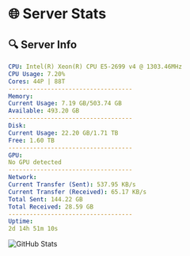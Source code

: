 # 🌐 Server Stats
## 🔍 Server Info
```yaml
CPU: Intel(R) Xeon(R) CPU E5-2699 v4 @ 1303.46MHz
CPU Usage: 7.20%
Cores: 44P | 88T
-----------------------------------
Memory:
Current Usage: 7.19 GB/503.74 GB
Available: 493.20 GB
-----------------------------------
Disk:
Current Usage: 22.20 GB/1.71 TB
Free: 1.60 TB
-----------------------------------
GPU:
No GPU detected
-----------------------------------
Network:
Current Transfer (Sent): 537.95 KB/s
Current Transfer (Received): 65.17 KB/s
Total Sent: 144.22 GB
Total Received: 28.59 GB
-----------------------------------
Uptime:
2d 14h 51m 10s
```
![GitHub Stats](https://img.shields.io/badge/Updated-2025-04-22_07:59:58-blue)